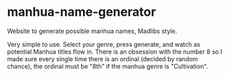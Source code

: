 # manhua-name-generator
Website to generate possible manhua names, Madlibs style.

Very simple to use. Select your genre, press generate, and watch as potential Manhua titles flow in. There is an obsession with the number 8 so I made sure every single time there is an ordinal (decided by random chance), the ordinal must be "8th" if the manhua genre is "Cultivation".